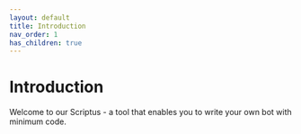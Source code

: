 ```yaml
---
layout: default
title: Introduction
nav_order: 1
has_children: true
---
```

# Introduction

Welcome to our Scriptus - a tool that enables you to write your own bot with minimum code.